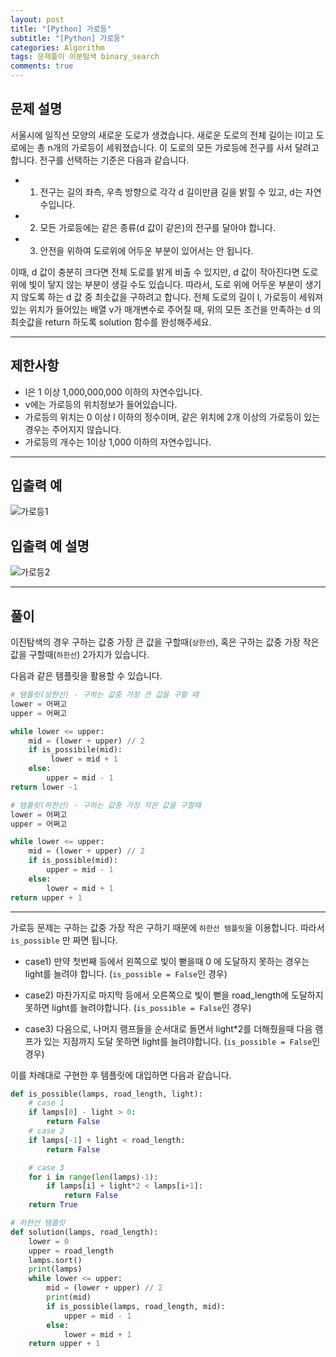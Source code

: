 ```yaml
---
layout: post
title: "[Python] 가로등"
subtitle: "[Python] 가로등"
categories: Algorithm
tags: 문제풀이 이분탐색 binary_search
comments: true
---
```

## 문제 설명

서울시에 일직선 모양의 새로운 도로가 생겼습니다. 새로운 도로의 전체 길이는 l이고 도로에는 총 n개의 가로등이 세워졌습니다. 이 도로의 모든 가로등에 전구를 사서 달려고 합니다. 전구를 선택하는 기준은 다음과 같습니다.

- 1) 전구는 길의 좌측, 우측 방향으로 각각 d 길이만큼 길을 밝힐 수 있고, d는 자연수입니다.
- 2) 모든 가로등에는 같은 종류(d 값이 같은)의 전구를 달아야 합니다.
- 3) 안전을 위하여 도로위에 어두운 부분이 있어서는 안 됩니다.

이때, d 값이 충분히 크다면 전체 도로를 밝게 비출 수 있지만, d 값이 작아진다면 도로 위에 빛이 닿지 않는 부분이 생길 수도 있습니다. 따라서, 도로 위에 어두운 부분이 생기지 않도록 하는 d 값 중 최솟값을 구하려고 합니다. 전체 도로의 길이 l, 가로등이 세워져 있는 위치가 들어있는 배열 v가 매개변수로 주어질 때, 위의 모든 조건을 만족하는 d 의 최솟값을 return 하도록 solution 함수를 완성해주세요.

---

## 제한사항

- l은 1 이상 1,000,000,000 이하의 자연수입니다.
- v에는 가로등의 위치정보가 들어있습니다.
- 가로등의 위치는 0 이상 l 이하의 정수이며, 같은 위치에 2개 이상의 가로등이 있는 경우는 주어지지 않습니다.
- 가로등의 개수는 1이상 1,000 이하의 자연수입니다.
---

## 입출력 예

![가로등1](https://yunsikus.github.io/assets/img/post_img/가로등1.jpg)


## 입출력 예 설명

![가로등2](https://yunsikus.github.io/assets/img/post_img/가로등2.jpg)

---

## 풀이

이진탐색의 경우 구하는 값중 가장 큰 값을 구할때(`상한선`), 혹은 구하는 값중 가장 작은 값을 구할때(`하한선`) 2가지가 있습니다.

다음과 같은 템플릿을 활용할 수 있습니다.

```python
# 템플릿(상한선) - 구하는 값중 가장 큰 값을 구할 때
lower = 어쩌고
upper = 어쩌고

while lower <= upper:
    mid = (lower + upper) // 2
    if is_possibile(mid):
         lower = mid + 1
    else:
        upper = mid - 1
return lower -1
```
```python
# 템플릿(하한선) - 구하는 값중 가장 작은 값을 구할때
lower = 어쩌고
upper = 어쩌고

while lower <= upper:
    mid = (lower + upper) // 2
    if is_possible(mid):
        upper = mid - 1
    else:
        lower = mid + 1
return upper + 1
```
---
가로등 문제는 구하는 값중 가장 작은 구하기 때문에 `하한선 템플릿`을 이용합니다.
따라서 `is_possible` 만 짜면 됩니다.

- case1) 만약 첫번째 등에서 왼쪽으로 빛이 뻗을때 0 에 도달하지 못하는 경우는 light를 늘려야 합니다. (`is_possible = False`인 경우)

- case2) 마찬가지로 마지막 등에서 오른쪽으로 빛이 뻗을 road_length에 도달하지 못하면 light를 늘려야합니다. (`is_possible = False`인 경우)

- case3) 다음으로, 나머지 램프들을 순서대로 돌면서 light*2를 더해줬을때 다음 램프가 있는 지점까지 도달 못하면 light를 늘려야합니다. (`is_possible = False`인 경우)

이를 차례대로 구현한 후 템플릿에 대입하면 다음과 같습니다.

```python
def is_possible(lamps, road_length, light):
    # case 1
    if lamps[0] - light > 0:
        return False
    # case 2
    if lamps[-1] + light < road_length:
        return False

    # case 3
    for i in range(len(lamps)-1):
        if lamps[i] + light*2 < lamps[i+1]:
            return False
    return True

# 하한선 템플릿
def solution(lamps, road_length):
    lower = 0
    upper = road_length
    lamps.sort()
    print(lamps)
    while lower <= upper:
        mid = (lower + upper) // 2
        print(mid)
        if is_possible(lamps, road_length, mid):
            upper = mid - 1
        else:
            lower = mid + 1
    return upper + 1
```
